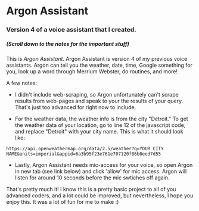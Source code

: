 # Argon Assistant

### Version 4 of a voice assistant that I created.

##### (Scroll down to the notes for the important stuff)


This is _Argon Assistant_. Argon Assistant is version 4 of my previous voice assistants. Argon can tell you the weather, date, time, Google something for you, look up a word through Merrium Webster, do routines, and more!


A few notes:

* I didn't include web-scraping, so Argon unfortunately can't scrape results from web-pages and speak to your the results of your query. That's just too advanced for right now to include.

* For the weather data, the weather info is from the city "Detroit." To get the weather data of your location, go to line 12 of the javascript code, and replace "Detroit" with your city name. 
This is what it should look like: 

`https://api.openweathermap.org/data/2.5/weather?q=YOUR CITY NAME&units=imperial&appid=6a3b95f23e761e707120f86b0eed7d55`

* Lastly, Argon Assistant needs mic-access for your voice, so open Argon in new tab (see link below) and click 'allow' for mic access. Argon will listen for around 10 seconds before the mic swtiches off again. 

That's pretty much it! I know this is a pretty basic project to all of you advanced coders, and a lot could be improved, but nevertheless, I hope you enjoy this. It was a lot of fun for me to make :)
